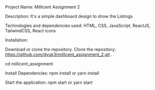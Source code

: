 Project Name:
Millicent Assignment 2

Description:
It's a simple dashboard design to show the Listings

Technologies and dependencies used:
HTML, CSS, JavaScript, ReactJS, TailwindCSS, React icons

Installation:

Download or clone the repository.
Clone the repository: https://github.com/dyuk3/millicent_assignment_2.git .

cd millicent_assignment

Install Dependencies: npm install or yarn install

Start the application: npm start or yarn start

